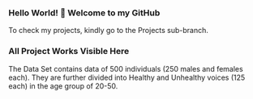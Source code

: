 ### Hello World! 👋 Welcome to my GitHub

To check my projects, kindly go to the Projects sub-branch.

### All Project Works Visible Here
The Data Set contains data of 500 individuals (250 males and females each). They are further divided into Healthy and Unhealthy voices (125 each) in the age group of 20-50.

<!--
**kzonemin/kzonemin** is a ✨ _special_ ✨ repository because its `README.md` (this file) appears on your GitHub profile.

Here are some ideas to get you started:

- 🔭 I'm currently working on feature extraction and analysis for vocal pathology detection.
- 🌱 I’m currently learning and acquiring new skills as I progress.
- 👯 I’m looking to collaborate on Data Science Projects, ML/AI Projects.
- 💬 Ask me about Football/Chelsea FC/Basketball/Music.
- 📫 How to reach me: [LinkedIn](https://www.linkedin.com/in/chandrim-konwar-903634238/).
- 😄 Pronouns: He/Him.
- ⚡ Fun fact: I am the tallest guy in my family.
-->

